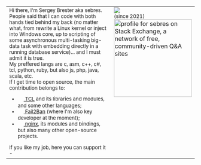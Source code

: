 <table class="d-table" align="center" style="vertical-align:top" cellspacing="0" cellpadding="0"><tr>
  <td valign="top"><sub>
  Hi there,
  I'm Sergey Brester aka sebres.<br/>
  People said that I can code with both hands tied behind my back (no matter what, from rewrite a Linux kernel or inject into Windows core, up to scripting of some asynchronous multi-tasking big-data task with embedding directly in a running database service)... and I must admit it is true.<br/>
  My preffered langs are c, asm, c++, c#, tcl, python, ruby, but also js, php, java, scala, etc.<br/>
  If I get time to open source, the main contribution belongs to:<ul>
    <li><a href="https://core.tcl-lang.org/tcl/timeline?udc=1&ss=x&n=50&y=all&advm=0&u=sebres"><img src="http://mirror1.tcl-lang.org/tcl_feather_256x256.png" valign="middle" height="16"/> TCL</a> and its libraries and modules, and some other languages;</li>
    <li><a href="/fail2ban/fail2ban"><img src="https://avatars.githubusercontent.com/u/1087378?s=60&v=4" valign="middle" height="16"/> Fail2Ban</a> (where I'm also key developer at the moment);</li>
    <li><a href="//nginx.org"><img src="https://www.nginx.com/resources/wiki/_static/img/nginx-plus-icon.png" valign="middle" height="16"/> nginx</a>, its modules and bindings, but also many other open-source projects.</li>
  </ul>If you like my job, here you can support it - <a href="https://www.paypal.com/paypalme/sebres"><img src="https://www.paypalobjects.com/en_US/i/btn/btn_donate_SM.gif" valign="middle" height="16"/></a>
  </sub></td>
<!--
  <td valign="top"><img src="https://github-readme-stats.vercel.app/api?username=sebres&show_icons=true&layout=compact&hide=stars&include_all_commits=true" valign="middle"/></td>
  <td valign="top"><img src="https://github-readme-stats.vercel.app/api/top-langs/?username=sebres&langs_count=10&hide=makefile,xs&layout=compact" valign="middle"/></td>
-->
  <td width="208" valign="top"><img src="https://visitor-badge.laobi.icu/badge?page_id=sebres.sebres" valign="middle"/></br><sup>(since 2021)</sup><br/>
  <a href="https://stackexchange.com/users/9650556/sebres"><img src="https://stackexchange.com/users/flair/9650556.png" width="208" 
     alt="profile for sebres on Stack Exchange, a network of free, community-driven Q&amp;A sites" 
     title="profile for sebres on Stack Exchange, a network of free, community-driven Q&amp;A sites"/></a></td>
</tr></table>

